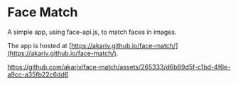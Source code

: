 # Face Match

A simple app, using face-api.js, to match faces in images.

The app is hosted at [https://akariv.github.io/face-match/](https://akariv.github.io/face-match/).

https://github.com/akariv/face-match/assets/265333/d6b89d5f-c1bd-4f6e-a9cc-a35fb22c6dd6
